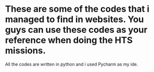 # These are some of the codes that i managed to find in websites. You guys can use these codes as your reference when doing the HTS missions. 
All the codes are written in python and i used Pycharm as my ide.
